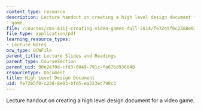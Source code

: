 ```yaml
---
content_type: resource
description: Lecture handout on creating a high level design document for a video
  game.
file: /courses/cms-611j-creating-video-games-fall-2014/fe72e5f0c2388e03bfd5ea323ec798c3_MITCMS_611JF14_HLDD.pdf
file_type: application/pdf
learning_resource_types:
- Lecture Notes
ocw_type: OCWFile
parent_title: Lecture Slides and Readings
parent_type: CourseSection
parent_uid: 90e2e70d-cfd3-8049-791c-fa676d936848
resourcetype: Document
title: High Level Design Document
uid: fe72e5f0-c238-8e03-bfd5-ea323ec798c3
---
```

Lecture handout on creating a high level design document for a video game.